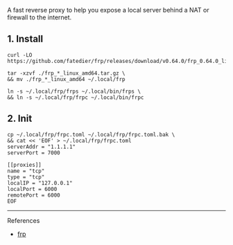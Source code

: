 A fast reverse proxy to help you expose a local server behind a NAT or firewall to the internet.

## 1. Install

```
curl -LO https://github.com/fatedier/frp/releases/download/v0.64.0/frp_0.64.0_linux_amd64.tar.gz
```

```
tar -xzvf ./frp_*_linux_amd64.tar.gz \
&& mv ./frp_*_linux_amd64 ~/.local/frp
```

```
ln -s ~/.local/frp/frps ~/.local/bin/frps \
&& ln -s ~/.local/frp/frpc ~/.local/bin/frpc
```

## 2. Init

```
cp ~/.local/frp/frpc.toml ~/.local/frp/frpc.toml.bak \
&& cat << 'EOF' > ~/.local/frp/frpc.toml
serverAddr = "1.1.1.1"
serverPort = 7000

[[proxies]]
name = "tcp"
type = "tcp"
localIP = "127.0.0.1"
localPort = 6000
remotePort = 6000
EOF
```

---

References

- [frp](https://github.com/fatedier/frp)